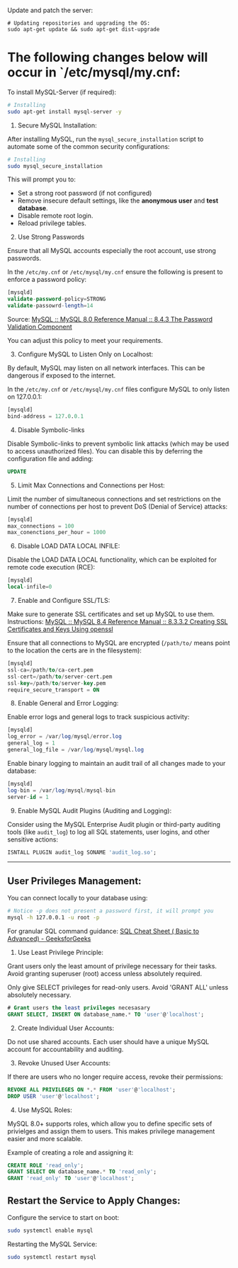 Update and patch the server:

```shell
# Updating repositories and upgrading the OS:
sudo apt-get update && sudo apt-get dist-upgrade
```

# The following changes below will occur in `/etc/mysql/my.cnf:

To install MySQL-Server (if required):
```bash
# Installing
sudo apt-get install mysql-server -y
```

1) Secure MySQL Installation:

After installing MySQL, run the `mysql_secure_installation` script to automate some of the common security configurations:
```bash
# Installing
sudo mysql_secure_installation
```

This will prompt you to:
* Set a strong root password (if not configured)
* Remove insecure default settings, like the **anonymous user** and **test database**.
* Disable remote root login.
* Reload privilege tables.

2) Use Strong Passwords

Ensure that all MySQL accounts especially the root account, use strong passwords. 

In the `/etc/my.cnf` or `/etc/mysql/my.cnf` ensure the following is present to enforce a password policy:
```sql
[mysqld]
validate-password-policy=STRONG
validate-passowrd-length=14
```
Source: [MySQL :: MySQL 8.0 Reference Manual :: 8.4.3 The Password Validation Component](https://dev.mysql.com/doc/refman/8.0/en/validate-password.html)

You can adjust this policy to meet your requirements. 

3) Configure MySQL to Listen Only on Localhost:

By default, MySQL may listen on all network interfaces. This can be dangerous if exposed to the internet.

In the `/etc/my.cnf` or `/etc/mysql/my.cnf` files configure MySQL to only listen on 127.0.0.1:
```sql
[mysqld]
bind-address = 127.0.0.1
```

4) Disable Symbolic-links

Disable Symbolic-links to prevent symbolic link attacks (which may be used to access unauthorized files). You can disable this by deferring the configuration file and adding:
```sql
UPDATE
```

5) Limit Max Connections and Connections per Host:

Limit the number of simultaneous connections and set restrictions on the number of connections per host to prevent DoS (Denial of Service) attacks:
```sql
[mysqld]
max_connections = 100
max_conenctions_per_hour = 1000
```

6) Disable LOAD DATA LOCAL INFILE:

Disable the LOAD DATA LOCAL functionality, which can be exploited for remote code execution (RCE):
```sql
[mysqld]
local-infile=0
```

7) Enable and Configure SSL/TLS:

Make sure to generate SSL certificates and set up MySQL to use them. Instructions: [MySQL :: MySQL 8.4 Reference Manual :: 8.3.3.2 Creating SSL Certificates and Keys Using openssl](https://dev.mysql.com/doc/refman/8.4/en/creating-ssl-files-using-openssl.html)

Ensure that all connections to MySQL are encrypted (`/path/to/` means point to the location the certs are in the filesystem):
```sql
[mysqld]
ssl-ca=/path/to/ca-cert.pem
ssl-cert=/path/to/server-cert.pem
ssl-key=/path/to/server-key.pem
require_secure_transport = ON
```

8) Enable General and Error Logging:

Enable error logs and general logs to track suspicious activity:
```sql
[mysqld]
log_error = /var/log/mysql/error.log
general_log = 1
general_log_file = /var/log/mysql/mysql.log
```

Enable binary logging to maintain an audit trail of all changes made to your database:
```sql
[mysqld]
log-bin = /var/log/mysql/mysql-bin
server-id = 1
```

9) Enable MySQL Audit Plugins (Auditing and Logging):

Consider using the MySQL Enterprise Audit plugin or third-party auditing tools (like `audit_log`) to log all SQL statements, user logins, and other sensitive actions:
```sql
ISNTALL PLUGIN audit_log SONAME 'audit_log.so';
```

---
User Privileges Management:
---

You can connect locally to your database using:
```bash
# Notice -p does not present a password first, it will prompt you
mysql -h 127.0.0.1 -u root -p 
```
For granular SQL command guidance: [SQL Cheat Sheet ( Basic to Advanced) - GeeksforGeeks](https://www.geeksforgeeks.org/sql-cheat-sheet/)

1) Use Least Privilege Principle:

Grant users only the least amount of privilege necessary for their tasks. Avoid granting superuser (root) access unless absolutely required.

Only give SELECT privileges for read-only users. Avoid 'GRANT ALL' unless absolutely necessary.
```SQL
# Grant users the least privileges necesasary
GRANT SELECT, INSERT ON database_name.* TO 'user'@'localhost';
```

2) Create Individual User Accounts:

Do not use shared accounts. Each user should have a unique MySQL account for accountability and auditing.

3) Revoke Unused User Accounts:

If there are users who no longer require access, revoke their permissions:
```SQL
REVOKE ALL PRIVILEGES ON *.* FROM 'user'@'localhost';
DROP USER 'user'@'localhost';
```

4) Use MySQL Roles:

MySQL 8.0+ supports roles, which allow you to define specific sets of privielges and assign them to users. This makes privilege management easier and more scalable.

Example of creating a role and assigning it:
```SQL
CREATE ROLE 'read_only';
GRANT SELECT ON database_name.* TO 'read_only';
GRANT 'read_only' TO 'user'@'localhost';
```

Restart the Service to Apply Changes:
--

Configure the service to start on boot:
```bash
sudo systemctl enable mysql
```

Restarting the MySQL Service:
```bash
sudo systemctl restart mysql
```
